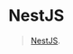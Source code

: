 # NestJS
>  [NestJS]([https://nestjs.com/](https://nestjs.com/)).
<!--stackedit_data:
eyJoaXN0b3J5IjpbLTI3Nzg3ODUxLDczMDk5ODExNl19
-->